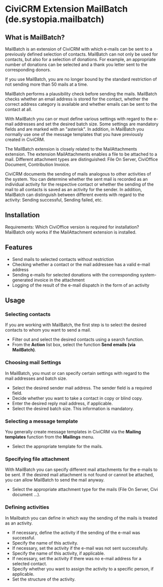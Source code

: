 # CiviCRM Extension MailBatch (de.systopia.mailbatch)

## What is MailBatch?

MailBatch is an extension of CiviCRM with which e-mails can be sent to a previously defined selection of contacts. MailBatch can not only be used for contacts, but also for a selection of donations. For example, an appropriate number of donations can be selected and a thank you letter sent to the corresponding donors.

If you use MailBatch, you are no longer bound by the standard restriction of not sending more than 50 mails at a time.

MailBatch performs a plausibility check before sending the mails. MailBatch checks whether an email address is stored for the contact, whether the correct address category is available and whether emails can be sent to the contact at all. 

With MailBatch you can or must define various settings with regard to the e-mail addresses and set the desired batch size. Some settings are mandatory fields and are marked with an "asterisk". In addition, in MailBatch you normally use one of the message templates that you have previously created in CiviCRM. 

The MailBatch extension is closely related to the MailAttachments extension. The extension MailAttachments enables a file to be attached to a mail. Different attachment types are distinguished: File On Server, CiviOffice Document, Contribution Invoice.

CiviCRM documents the sending of mails analogous to other activities of the system. You can determine whether the sent mail is recorded as an individual activity for the respective contact or whether the sending of the mail to all contacts is saved as an activity for the sender. In addition, MailBatch can distinguish between different events with regard to the activity: Sending successful, Sending failed, etc. 


## Installation

Requirements:
Which CiviOffice version is required for installation?
MailBatch only works if the MailAttachment extension is installed.


## Features
* Send mails to selected contacts without restriction
* Checking whether a contact or the mail addressee has a valid e-mail address
* Sending e-mails for selected donations with the corresponding system-generated invoice in the attachment
* Logging of the result of the e-mail dispatch in the form of an activity 

## Usage

### Selecting contacts

If you are working with MailBatch, the first step is to select the desired contacts to whom you want to send a mail.

* Filter out and select the desired contacts using a search function.
* From the **Action** list box, select the function **Send emails (via MailBatch)**.

### Choosing mail Settings

In MailBatch, you must or can specify certain settings with regard to the mail addresses and batch size.

* Select the desired sender mail address. The sender field is a required field.
* Decide whether you want to take a contact in copy or blind copy.
* Enter the desired reply mail address, if applicable.
* Select the desired batch size. This information is mandatory. 


### Selecting a message template

You generally create message templates in CiviCRM via the **Mailing templates** function from the **Mailings** menu.

* Select the appropriate template for the mails. 



### Specifying file attachment

With MailBatch you can specify different mail attachments for the e-mails to be sent. If the desired mail attachment is not found or cannot be attached, you can allow MailBatch to send the mail anyway.

* Select the appropriate attachment type for the mails (File On Server, Civi document ...). 


### Defining activities

In Mailbatch you can define in which way the sending of the mails is treated as an activity. 

* If necessary, define the activity if the sending of the e-mail was successful. 
* Specify the name of this activity.
* If necessary, set the activity if the e-mail was not sent successfully.
* Specify the name of this activity, if applicable.
* If necessary, set the activity if there was no e-mail address for a selected contact.
* Specify whether you want to assign the activity to a specific person, if applicable.
* Set the structure of the activity.

